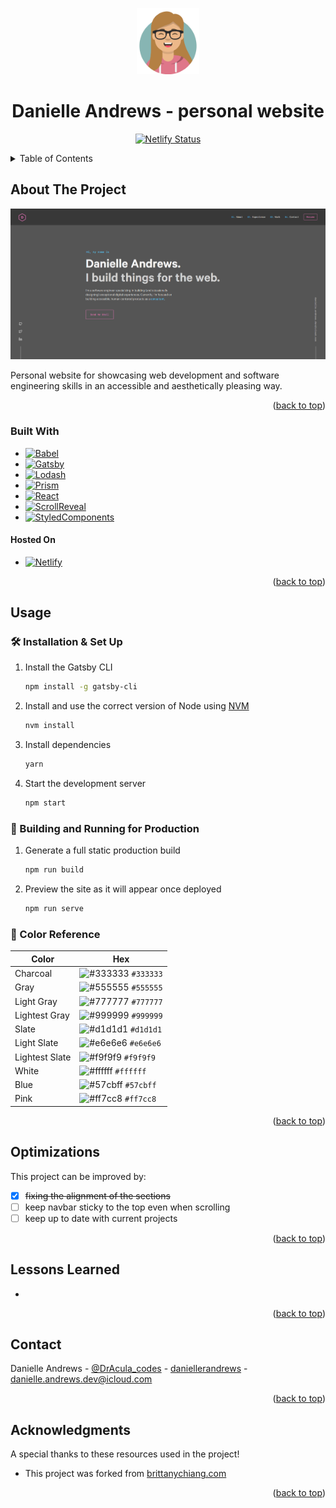 <!-- https://github.com/othneildrew/Best-README-Template/ -->

<a name="readme-top"></a>

<!-- PROJECT LOGO -->
<div align="center">
  <a href="#">
    <img alt="Logo" src="https://raw.githubusercontent.com/DrAcula27/personalWebsite/main/src/images/logo_self.svg" width="100" />
  </a>

  <h1>Danielle Andrews - personal website</h1>

  <p>
  <!-- TODO: update with my netlify status once hosted -->
    <a href="https://app.netlify.com/sites/brittanychiang/deploys" target="_blank">
      <img src="https://api.netlify.com/api/v1/badges/1963b488-7b78-48c9-9e2d-6fb5e47ab3af/deploy-status" alt="Netlify Status" />
    </a>
  </p>
</div>

<!-- TABLE OF CONTENTS -->
<details>
  <summary>Table of Contents</summary>
  <ol>
    <li>
      <a href="#about-the-project">About The Project</a>
      <ul>
        <li><a href="#built-with">Built With</a></li>
      </ul>
    </li>
    <li><a href="#usage">Usage</a></li>
    <li><a href="#optimizations">Optimizations</a></li>
    <li><a href="#lessons-learned">Lessons Learned</a></li>
    <li><a href="#contact">Contact</a></li>
    <li><a href="#acknowledgments">Acknowledgments</a></li>
  </ol>
</details>

<!-- ABOUT THE PROJECT -->

## About The Project

![demo](https://raw.githubusercontent.com/DrAcula27/personalWebsite/main/src/images/demo.png)

Personal website for showcasing web development and software engineering skills in an accessible and aesthetically pleasing way.

<p align="right">(<a href="#readme-top">back to top</a>)</p>

### Built With

- [![Babel](https://img.shields.io/badge/Babel-333333.svg?style=flat&logo=babel&logoColor=F9DC3E)](https://babeljs.io/)
- [![Gatsby](https://img.shields.io/badge/Gatsby-663399.svg?style=flat&logo=gatsby&logoColor=white)](https://www.gatsbyjs.org/)
- [![Lodash](https://img.shields.io/badge/Lodash-3492FF.svg?style=flat&logo=lodash&logoColor=white)](https://lodash.com/)
- [![Prism](https://img.shields.io/badge/Prism-000000.svg?style=flat&logo=prisma&logoColor=white)](https://prismjs.com/)
- [![React](https://img.shields.io/badge/React-333333.svg?style=flat&logo=react&logoColor=61DAFB)](https://react.dev/)
- [![ScrollReveal](https://img.shields.io/badge/ScrollReveal-333333.svg?style=flat&logo=scrollreveal&logoColor=FFCB36)](https://scrollrevealjs.org/)
- [![StyledComponents](https://img.shields.io/badge/styled_components-DB7093.svg?style=flat&logo=styledcomponents&logoColor=white)](https://styled-components.com/)

#### Hosted On

- [![Netlify](https://img.shields.io/badge/netlify-333333.svg?style=flat&logo=netlify&logoColor=00C7B7)](https://www.netlify.com/)

<p align="right">(<a href="#readme-top">back to top</a>)</p>

<!-- USAGE -->

## Usage

### 🛠 Installation & Set Up

1. Install the Gatsby CLI

   ```sh
   npm install -g gatsby-cli
   ```

2. Install and use the correct version of Node using [NVM](https://github.com/nvm-sh/nvm)

   ```sh
   nvm install
   ```

3. Install dependencies

   ```sh
   yarn
   ```

4. Start the development server

   ```sh
   npm start
   ```

### 🚀 Building and Running for Production

1. Generate a full static production build

   ```sh
   npm run build
   ```

1. Preview the site as it will appear once deployed

   ```sh
   npm run serve
   ```

### 🎨 Color Reference

| Color          | Hex                                                                |
| -------------- | ------------------------------------------------------------------ |
| Charcoal       | ![#333333](https://via.placeholder.com/10/333333?text=+) `#333333` |
| Gray           | ![#555555](https://via.placeholder.com/10/555555?text=+) `#555555` |
| Light Gray     | ![#777777](https://via.placeholder.com/10/777777?text=+) `#777777` |
| Lightest Gray  | ![#999999](https://via.placeholder.com/10/999999?text=+) `#999999` |
| Slate          | ![#d1d1d1](https://via.placeholder.com/10/d1d1d1?text=+) `#d1d1d1` |
| Light Slate    | ![#e6e6e6](https://via.placeholder.com/10/e6e6e6?text=+) `#e6e6e6` |
| Lightest Slate | ![#f9f9f9](https://via.placeholder.com/10/f9f9f9?text=+) `#f9f9f9` |
| White          | ![#ffffff](https://via.placeholder.com/10/ffffff?text=+) `#ffffff` |
| Blue           | ![#57cbff](https://via.placeholder.com/10/57cbff?text=+) `#57cbff` |
| Pink           | ![#ff7cc8](https://via.placeholder.com/10/ff7cc8?text=+) `#ff7cc8` |

<p align="right">(<a href="#readme-top">back to top</a>)</p>

<!-- OPTIMIZATIONS -->

## Optimizations

This project can be improved by:

- [x] ~~fixing the alignment of the sections~~
- [ ] keep navbar sticky to the top even when scrolling
- [ ] keep up to date with current projects

<p align="right">(<a href="#readme-top">back to top</a>)</p>

<!-- LESSONS LEARNED -->

## Lessons Learned

-

<p align="right">(<a href="#readme-top">back to top</a>)</p>

<!-- CONTACT -->

## Contact

Danielle Andrews - [@DrAcula_codes](https://twitter.com/DrAcula_codes 'Twitter/X') - [daniellerandrews](https://www.linkedin.com/in/daniellerandrews 'LinkedIn') - danielle.andrews.dev@icloud.com

<p align="right">(<a href="#readme-top">back to top</a>)</p>

<!-- ACKNOWLEDGMENTS -->

## Acknowledgments

A special thanks to these resources used in the project!

- This project was forked from [brittanychiang.com](https://brittanychiang.com)

<p align="right">(<a href="#readme-top">back to top</a>)</p>

